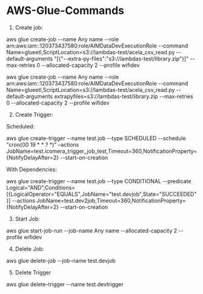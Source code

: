 # AWS-Glue-Commands


1.	Create job:

aws glue create-job --name Any name --role arn:aws:iam::120373437580:role/AIMDataDevExecutionRole --command Name=glueetl,ScriptLocation=s3://lambdas-test/acela_csv_read.py --default-arguments "[{\"--extra-py-files\":\"s3://lambdas-test/library.zip\"}]" --max-retries 0  --allocated-capacity  2 --profile wifidev

aws glue create-job --name Any name --role arn:aws:iam::120373437580:role/AIMDataDevExecutionRole --command Name=glueetl,ScriptLocation=s3://lambdas-test/acela_csv_read.py --default-arguments extrapyfiles=s3://lambdas-test/library.zip --max-retries 0  --allocated-capacity  2 --profile wifidev

2.	Create Trigger:

Scheduled:

aws glue create-trigger --name test.job --type SCHEDULED --schedule "cron(00 19 * * ? *)" –actions JobName=test.icomera_trigger_job_test,Timeout=360,NotificationProperty={NotifyDelayAfter=2} --start-on-creation

With Dependencies:

aws glue create-trigger --name test.job --type CONDITIONAL --predicate Logical="AND",Conditions=[{LogicalOperator="EQUALS",JobName="test.devjob",State="SUCCEEDED"}] --actions JobName=test.dev2job,Timeout=360,NotificationProperty={NotifyDelayAfter=2} --start-on-creation


3.	Start Job:

aws glue start-job-run --job-name Any name --allocated-capacity 2 --profile wifidev

4.	Delete Job:

aws glue delete-job --job-name test.devjob

5.	Delete Trigger

aws glue delete-trigger --name test.devtrigger
